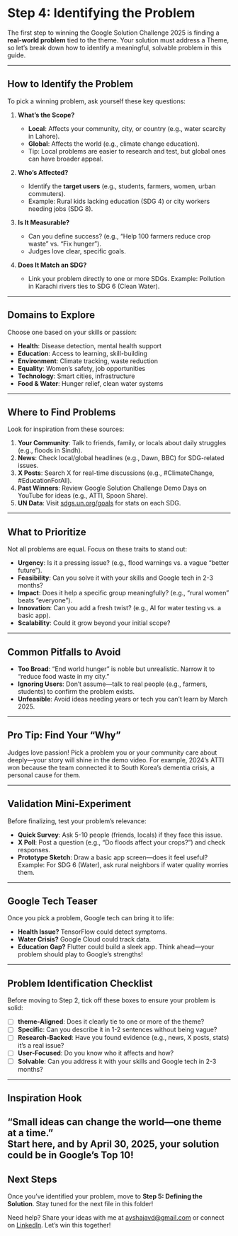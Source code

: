 # Step 4: Identifying the Problem

The first step to winning the Google Solution Challenge 2025 is finding a **real-world problem** tied to the theme. Your solution must address a Theme, so let’s break down how to identify a meaningful, solvable problem in this guide.

---

## How to Identify the Problem
To pick a winning problem, ask yourself these key questions:

1. **What’s the Scope?**  
   - **Local**: Affects your community, city, or country (e.g., water scarcity in Lahore).  
   - **Global**: Affects the world (e.g., climate change education).  
   - Tip: Local problems are easier to research and test, but global ones can have broader appeal.

2. **Who’s Affected?**  
   - Identify the **target users** (e.g., students, farmers, women, urban commuters).  
   - Example: Rural kids lacking education (SDG 4) or city workers needing jobs (SDG 8).

3. **Is It Measurable?**  
   - Can you define success? (e.g., “Help 100 farmers reduce crop waste” vs. “Fix hunger”).  
   - Judges love clear, specific goals.

4. **Does It Match an SDG?**  
   - Link your problem directly to one or more SDGs. Example: Pollution in Karachi rivers ties to SDG 6 (Clean Water).

---

## Domains to Explore
Choose one based on your skills or passion:
- **Health**: Disease detection, mental health support
- **Education**: Access to learning, skill-building 
- **Environment**: Climate tracking, waste reduction
- **Equality**: Women’s safety, job opportunities
- **Technology**: Smart cities, infrastructure 
- **Food & Water**: Hunger relief, clean water systems

---

## Where to Find Problems
Look for inspiration from these sources:
1. **Your Community**: Talk to friends, family, or locals about daily struggles (e.g., floods in Sindh).
2. **News**: Check local/global headlines (e.g., Dawn, BBC) for SDG-related issues.
3. **X Posts**: Search X for real-time discussions (e.g., #ClimateChange, #EducationForAll).
4. **Past Winners**: Review Google Solution Challenge Demo Days on YouTube for ideas (e.g., ATTI, Spoon Share).
5. **UN Data**: Visit [sdgs.un.org/goals](https://sdgs.un.org/goals) for stats on each SDG.

---
## What to Prioritize
Not all problems are equal. Focus on these traits to stand out:
- **Urgency**: Is it a pressing issue? (e.g., flood warnings vs. a vague “better future”).
- **Feasibility**: Can you solve it with your skills and Google tech in 2-3 months?
- **Impact**: Does it help a specific group meaningfully? (e.g., “rural women” beats “everyone”).
- **Innovation**: Can you add a fresh twist? (e.g., AI for water testing vs. a basic app).
- **Scalability**: Could it grow beyond your initial scope?

---

## Common Pitfalls to Avoid
- **Too Broad**: “End world hunger” is noble but unrealistic. Narrow it to “reduce food waste in my city.”
- **Ignoring Users**: Don’t assume—talk to real people (e.g., farmers, students) to confirm the problem exists.
- **Unfeasible**: Avoid ideas needing years or tech you can’t learn by March 2025.

---

## Pro Tip: Find Your “Why”
Judges love passion! Pick a problem you or your community care about deeply—your story will shine in the demo video. For example, 2024’s ATTI won because the team connected it to South Korea’s dementia crisis, a personal cause for them.

---

## Validation Mini-Experiment
Before finalizing, test your problem’s relevance:
- **Quick Survey**: Ask 5-10 people (friends, locals) if they face this issue.
- **X Poll**: Post a question (e.g., “Do floods affect your crops?”) and check responses.
- **Prototype Sketch**: Draw a basic app screen—does it feel useful?
Example: For SDG 6 (Water), ask rural neighbors if water quality worries them.

---

## Google Tech Teaser
Once you pick a problem, Google tech can bring it to life:
- **Health Issue?** TensorFlow could detect symptoms.
- **Water Crisis?** Google Cloud could track data.
- **Education Gap?** Flutter could build a sleek app.
Think ahead—your problem should play to Google’s strengths!

---

## Problem Identification Checklist
Before moving to Step 2, tick off these boxes to ensure your problem is solid:
- [ ] **theme-Aligned**: Does it clearly tie to one or more of the theme?
- [ ] **Specific**: Can you describe it in 1-2 sentences without being vague?
- [ ] **Research-Backed**: Have you found evidence (e.g., news, X posts, stats) it’s a real issue?
- [ ] **User-Focused**: Do you know who it affects and how?
- [ ] **Solvable**: Can you address it with your skills and Google tech in 2-3 months?

---
## Inspiration Hook
“Small ideas can change the world—one theme at a time.”  
Start here, and by April 30, 2025, your solution could be in Google’s Top 10!
---

## Next Steps
Once you’ve identified your problem, move to **Step 5: Defining the Solution**. Stay tuned for the next file in this folder!

Need help? Share your ideas with me at [ayshajavd@gmail.com](mailto:ayshajavd@gmail.com) or connect on [LinkedIn](https://www.linkedin.com/in/ayeshajavedgen). Let’s win this together!